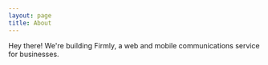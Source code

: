```yaml
---
layout: page
title: About
---
```



Hey there!  We're building Firmly, a web and mobile communications service for businesses.  



